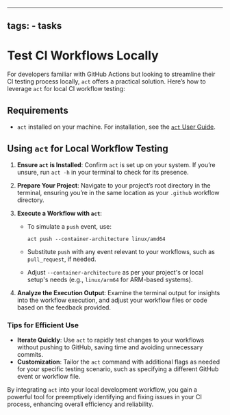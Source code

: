 ______________________________________________________________________

## tags: - tasks

# Test CI Workflows Locally

For developers familiar with GitHub Actions but looking to streamline their CI testing
process locally, `act` offers a practical solution. Here’s how to leverage `act` for
local CI workflow testing:

## Requirements

- `act` installed on your machine. For installation, see the
    [`act` User Guide][act-user-guide].

## Using `act` for Local Workflow Testing

1. **Ensure `act` is Installed**: Confirm `act` is set up on your system. If you’re
    unsure, run `act -h` in your terminal to check for its presence.

1. **Prepare Your Project**: Navigate to your project’s root directory in the terminal,
    ensuring you’re in the same location as your `.github` workflow directory.

1. **Execute a Workflow with `act`**:

    - To simulate a `push` event, use:

        ```shell
        act push --container-architecture linux/amd64
        ```

    - Substitute `push` with any event relevant to your workflows, such as
        `pull_request`, if needed.

    - Adjust `--container-architecture` as per your project's or local setup's needs
        (e.g., `linux/arm64` for ARM-based systems).

1. **Analyze the Execution Output**: Examine the terminal output for insights into the
    workflow execution, and adjust your workflow files or code based on the feedback
    provided.

### Tips for Efficient Use

- **Iterate Quickly**: Use `act` to rapidly test changes to your workflows without
    pushing to GitHub, saving time and avoiding unnecessary commits.
- **Customization**: Tailor the `act` command with additional flags as needed for your
    specific testing scenario, such as specifying a different GitHub event or workflow
    file.

By integrating `act` into your local development workflow, you gain a powerful tool for
preemptively identifying and fixing issues in your CI process, enhancing overall
efficiency and reliability.

[act-user-guide]: https://github.com/nektos/act#readme
